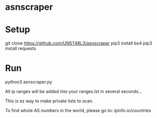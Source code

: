 # asnscraper

# Setup
git clone https://github.com/UN5T48L3/asnscraper
pip3 install bs4
pip3 install requests

# Run
python3 asnscraper.py

All ip ranges will be added into your ranges.lst in several seconds...

This is ez way to make private lists to scan.

To find whole AS numbers in the world, please go to: ipinfo.io/countries
